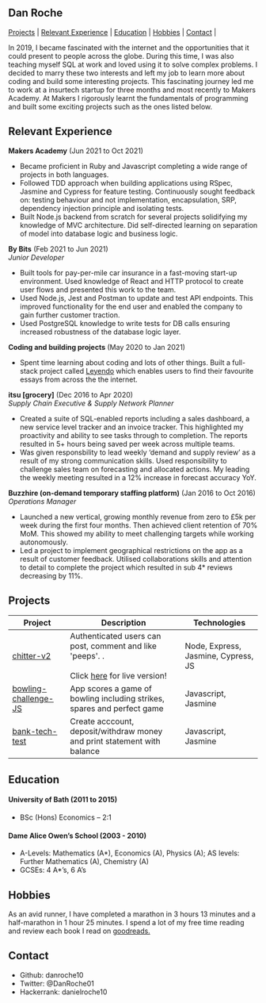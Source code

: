 ## Dan Roche

[Projects](#projects) | [Relevant Experience](#relevant-experience) | [Education](#education) | [Hobbies](#hobbies) |  [Contact](#contact) |

In 2019, I became fascinated with the internet and the opportunities that it could present to people across the globe. During this time, I was also teaching myself SQL at work and loved using it to solve complex problems. I decided to marry these two interests and left my job to learn more about coding and build some interesting projects. This fascinating journey led me to work at a insurtech startup for three months and most recently to Makers Academy. At Makers I rigorously learnt the fundamentals of programming and built some exciting projects such as the ones listed below.
        
## Relevant Experience

**Makers Academy** (Jun 2021 to Oct 2021)  

- Became proficient in Ruby and Javascript completing a wide range of projects in both languages.
- Followed TDD approach when building applications using RSpec, Jasmine and Cypress for feature testing. Continuously sought feedback on: testing behaviour and not implementation, encapsulation, SRP, dependency injection principle and isolating tests.
- Built Node.js backend from scratch for several projects solidifying my knowledge of MVC architecture. Did self-directed learning on separation of model into database logic and business logic.

**By Bits** (Feb 2021 to Jun 2021)  
_Junior Developer_

- Built tools for pay-per-mile car insurance in a fast-moving start-up environment. Used knowledge of React and HTTP protocol to create user flows and presented this work to the team.
- Used Node.js, Jest and Postman to update and test API endpoints. This improved functionality for the end user and enabled the company to gain further customer traction.
- Used PostgreSQL knowledge to write tests for DB calls ensuring increased robustness of the database logic layer.

**Coding and building projects** (May 2020 to Jan 2021)  

- Spent time learning about coding and lots of other things. Built a full-stack project called [Leyendo](https://cocky-easley-edf596.netlify.app/Sam%20Altman) which enables users to find their favourite essays from across the the internet.

**itsu [grocery]** (Dec 2016 to Apr 2020)  
_Supply Chain Executive & Supply Network Planner_

- Created a suite of SQL-enabled reports including a sales dashboard, a new service level tracker and an invoice tracker. This highlighted my proactivity and ability to see tasks through to completion. The reports resulted in 5+ hours being saved per week across multiple teams.
- Was given responsbility to lead weekly ‘demand and supply review’ as a result of my strong communication skills. Used responsibility to challenge sales team on forecasting and allocated actions. My leading the weekly meeting resulted in a 12% increase in forecast accuracy YoY.

**Buzzhire (on-demand temporary staffing platform)** (Jan 2016 to Oct 2016) 
_Operations Manager_

- Launched a new vertical, growing monthly revenue from zero to £5k per week during the first four months. Then achieved client retention of 70% MoM. This showed my ability to meet challenging targets while working autonomously.
- Led a project to implement geographical restrictions on the app as a result of customer feedback. Utilised collaborations skills and attention to detail to complete the project which resulted in sub 4* reviews decreasing by 11%.

## Projects

|Project        |Description                                           |Technologies              |
|----------|------------------------------------------------------|----------------------------------------|
|[chitter-v2](https://github.com/danroche10/chitter-v2)|Authenticated users can post, comment and like 'peeps'. .<br><br> Click [here](https://shrouded-savannah-60836.herokuapp.com/) for live version! | Node, Express, Jasmine, Cypress, JS |
|[bowling-challenge-JS](https://github.com/danroche10/bowling-challenge-JS)|App scores a game of bowling including strikes, spares and perfect game | Javascript, Jasmine |
|[bank-tech-test](https://github.com/danroche10/bank-tech-test)|Create acccount, deposit/withdraw money and print statement with balance | Javascript, Jasmine |

## Education

#### University of Bath (2011 to 2015)

- BSc (Hons) Economics – 2:1

#### Dame Alice Owen’s School (2003 - 2010)                                                                                                                                        
- A-Levels: Mathematics (A*), Economics (A), Physics (A); AS levels: Further Mathematics (A), Chemistry (A)
- GCSEs: 4 A*’s, 6 A’s	

## Hobbies

As an avid runner, I have completed a marathon in 3 hours 13 minutes and a half-marathon in 1 hour 25 minutes.
I spend a lot of my free time reading and review each book I read on [goodreads.](https://www.goodreads.com/review/list/60295249?shelf=read)

## Contact
- Github: danroche10
- Twitter: @DanRoche01
- Hackerrank: danielroche10
